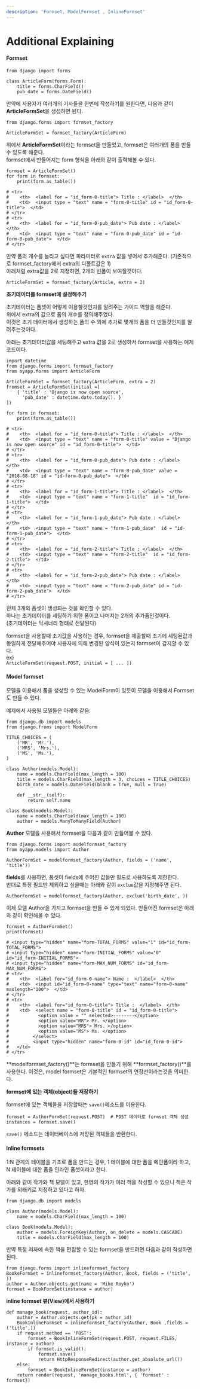 ```yaml
---
description: 'Formset, ModelFormset , InlineFormset'
---
```


# Additional Explaining



#### Formset <a id="-formset-"></a>

```text
from django import forms

class ArticleForm(forms.Form):
	title = forms.CharField()
    pub_date = forms.DateField()
```

만약에 사용자가 여러개의 기사들을 한번에 작성하기를 원한다면, 다음과 같이 **ArticleFormSet**을 생성하면 된다.

```text
from django.forms import formset_factory

ArticleFormSet = formset_factory(ArticleForm)
```

위에서 **ArticleFormSet**이라는 formset을 만들었고, formset은 여러개의 폼을 만들 수 있도록 해준다.  
formset에서 만들어지는 form 형식을 아래와 같이 출력해볼 수 있다.

```text
formset = ArticleFormSet()
for form in formset:
	print(form.as_table())  
  
# <tr>
#    <th>  <label for = "id_form-0-title"> Title : </label>  </th>
#    <td>  <input type = "text" name = "form-0-title" id = "id_form-0-title">  </td>
# </tr>
# <tr>
#    <th>  <label for = "id_form-0-pub_date"> Pub date : </label>  </th>
#    <td>  <input type = "text" name = "form-0-pub_date" id = "id-form-0-pub_date">  </td>
# </tr>
```

만약 폼의 개수를 늘리고 싶다면 파라미터로 `extra` 값을 넣어서 추가해준다. \(기존적으로 formset\_factory에서 extra의 디폴트값은 1\)  
아래처럼 extra값을 2로 지정하면, 2개의 빈폼이 보여질것이다.

```text
ArticleFormSet = formset_factory(Article, extra = 2)
```

**초기데이터를 formset에 설정해주기**

초기데이터는 폼셋이 어떻게 이용할것인지를 알려주는 가이드 역할을 해준다.  
위에서 extra의 값으로 폼의 개수를 정의해주었다.  
이것은 초기 데이터에서 생성하는 폼의 수 외에 추가로 몇개의 폼을 더 만들것인지를 알려주는것이다.

아래는 초기데이터값을 세팅해주고 extra 값을 2로 생성하서 formset을 사용하는 예제 코드이다.

```text
import datetime
from django.forms import formset_factory
from myapp.forms import ArticleForm  
  
ArticleFormSet = formset_factory(ArticleForm, extra = 2)
fromset = ArticleFormSet(initial =[
	{ 'title' : 'Django is now open source',
      'pub_date' : datetime.date.today(). } 
])
  
for form in formset:
	print(form.as_table())
  
# <tr>
#    <th>  <label for = "id_form-0-title"> Title : </label>  </th>
#    <td>  <input type = "text" name = "form-0-title" value = "Django is now open source" id = "id_form-0-title">  </td>
# </tr>
# <tr>
#    <th>  <label for = "id_form-0-pub_date"> Pub date : </label>  </th>
#    <td>  <input type = "text" name = "form-0-pub_date" value = "2018-08-18" id = "id-form-0-pub_date">  </td>
# </tr>
# <tr>
#    <th>  <label for = "id_form-1-title"> Title : </label>  </th>
#    <td>  <input type = "text" name = "form-1-title"  id = "id_form-1-title">  </td>
# </tr>
# <tr>
#    <th>  <label for = "id_form-1-pub_date"> Pub date : </label>  </th>
#    <td>  <input type = "text" name = "form-1-pub_date"  id = "id-form-1-pub_date">  </td>
# </tr>
# <tr>
#    <th>  <label for = "id_form-2-title"> Title : </label>  </th>
#    <td>  <input type = "text" name = "form-2-title"  id = "id_form-2-title">  </td>
# </tr>
# <tr>
#    <th>  <label for = "id_form-2-pub_date"> Pub date : </label>  </th>
#    <td>  <input type = "text" name = "form-2-pub_date" id = "id-form-2-pub_date">  </td>
# </tr>
```

전체 3개의 폼셋이 생성되는 것을 확인할 수 있다.  
하나는 초기데이터를 세팅하기 위한 폼이고 나머지는 2개의 추가폼인것이다.  
\(초기데이터는 딕셔너리 형태로 전달된다\)

formset을 사용할때 초기값을 사용하는 경우, formset을 제출할때 초기에 세팅된값과 동일하게 전달해주어야 사용자에 의해 변경된 양식이 있는지 formset이 감지할 수 있다.  
ex\)  
`ArticleFormSet(request.POST, initial = [ ... ])`

#### Model formset <a id="-model-formset-"></a>

모델을 이용해서 폼을 생성할 수 있는 ModelForm이 있듯이 모델을 이용해서 Formset도 만들 수 있다.

예제에서 사용될 모델들은 아래와 같음.

```text
from django.db import models
from django.froms import ModelForm

TITLE_CHOICES = (
	('MR', 'Mr.'),
    ('MRS', 'Mrs.'),
    ('MS', 'Ms.'),
)

class Author(models.Model):
	name = models.CharField(max_length = 100)
    title = models.CharField(max_length = 3, choices = TITLE_CHOICES)
    birth_date = models.DateField(blank = True, null = True)
    
    def __str__(self):
    	return self.name
        
class Book(models.Model):
	name = models.CharField(max_length = 100)
    author = models.ManyToManyField(Author)

```

**Author** 모델을 사용해서 formset을 다음과 같이 만들어볼 수 있다.

```text
from django.forms import modelformset_factory
from myapp.models import Author

AuthorFormSet = modelformset_factory(Author, fields = ('name', 'title'))
```

**fields**를 사용하면, 폼셋이 fields에 주어진 값들만 필드로 사용하도록 제한한다.  
반대로 특정 필드만 제외하고 싶을때는 아래와 같이 `exclue`값을 지정해주면 된다.

```text
AuthorFormSet = modelformset_factory(Author, exclue('birth_date', ))
```

이제 모델 Author을 가지고 formset을 만들 수 있게 되었다. 만들어진 formset은 아래와 같이 확인해볼 수 있다.

```text
formset = AuthorFormSet()
print(formset)

# <input type="hidden" name="form-TOTAL_FORMS" value="1" id="id_form-TOTAL_FORMS">
# <input type="hidden" name="form-INITIAL_FORMS" value="0" id="id_form-INITIAL_FORMS">
# <input type="hidden" name="form-MAX_NUM_FORMS" id="id_form-MAX_NUM_FORMS">
# <tr>
#    <th>  <label for="id_form-0-name"> Name :  </label>  </th>
#    <td>  <input id="id_form-0-name" type="text" name="form-0-name" maxlength="100">  </td>
# </tr>
# <tr>
#    <th>  <label for="id_form-0-title"> Title :  </label>  </th>  
#    <td>  <select name = "form-0-title" id = "id_form-0-title">
#           <option value = "" selected>--------</option>
#           <option value="MR"> Mr. </option>
#           <option value="MRS"> Mrs. </option>
#           <option value="MS"> Ms. </option>
#         </select>   
#         <input type="hidden" name="form-0-id" id="id_form-0-id"> 
#   </td>      
# </tr>
```

**modelformset\_factory\(\)**는 formset을 만들기 위해 **formset\_factory\(\)**를 사용한다. 이것은, model formset은 기본적인 formset의 연장선이라는것을 의미한다.

**formset에 있는 객체\(object\)들 저장하기**

formset에 있는 객체들을 저장할때는 `save()`메소드를 이용한다.

```text
formset = AuthorFormSet(request.POST)  # POST 데이터로 formset 객체 생성
instances = formset.save()
```

`save()` 메소드는 데이터베이스에 저장된 객체들을 반환한다.

#### Inline formsets <a id="-inline-formsets-"></a>

1:N 관계의 테이블을 기초로 폼을 만드는 경우, 1 테이블에 대한 폼을 메인폼이라 하고, N 테이블에 대한 폼을 인라인 폼셋이라고 한다.

아래와 같이 작가와 책 모델이 있고, 한명의 작가가 여러 책을 작성할 수 있으니 책은 작가를 외래키로 지정하고 있다고 하자.

```text
from django.db import models

class Author(models.Model):
	name = models.CharField(max_length = 100)
    
class Book(models.Model):
	author = models.ForeignKey(Author, on_delete = models.CASCADE)
    title = models.CharField(max_length = 100)
```

만약 특정 저자에 속한 책을 편집할 수 있는 formset을 만드려면 다음과 같이 작성하면 된다.

```text
from django.forms import inlineformset_factory
BookeFormSet = inlineformset_factory(Author, Book, fields = ('title', ))
author = Author.objects.get(name = 'Mike Royko')
formset = BookFormSet(instance = author)
```

**inline formset 뷰\(View\)에서 사용하기**

```text
def manage_book(request, author_id):
	author = Author.objects.get(pk = author_id)
    BookInlineFormset = inlineformset_factory(Author, Book ,fields = ('title',))
    if request.method == 'POST':
    	formset = BookInlineFormSet(request.POST, request.FILES, instance = author)
        if formset.is_valid():
        	formset.save()
            return HttpResponseRedirect(author.get_absolute_url())
    else:
    	formset = BookInlineFormSet(instance = author)
    return render(request, 'manage_books.html', { 'formset' : formset})
```

